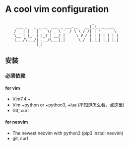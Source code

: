 # A cool vim configuration

```text
                                       _
     ___ _   _ _ __  ___ _ ___.__   __(_)_ __ ___
    / __| | | | '_ \/ _ \ '__/ \ \ / /| | '_ ` _ \
    \__ | |_| | |_) | __/ |     \ V / | | | | | | |
    |___/\___/| .__/\___|_|      \_/  |_|_| |_| |_|
              |_|
```

## 安装

### 必须依赖

#### for vim ####

-   Vim7.4 +
-   Vim +python or +python3, +lua (不知道怎么看，点[这里](#user-content-faq))
-   Git, curl

#### for neovim ####

-   The newest neovim with python3 (pip3 install neovim)
-   git, curl

